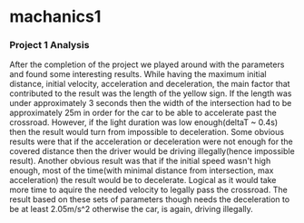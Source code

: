 # machanics1

### Project 1 Analysis

After the completion of the project we played around with the parameters and found some interesting results. While having the maximum initial distance, initial velocity, acceleration and deceleration, the main factor that contributed to the result was the length of the yellow sign. If the length was under approximately 3 seconds then the width of the intersection had to be approximately 25m in order for the car to be able to accelerate past the crossroad. However, if the light duration was low enough(deltaT ~ 0.4s) then the result would turn from impossible to deceleration. Some obvious results were that if the acceleration or deceleration were not enough for the covered distance then the driver would be driving illegally(hence impossible result). Another obvious result was that if the initial speed wasn't high enough, most of the time(with minimal distance from intersection, max acceleration) the result would be to decelerate. Logical as it would take more time to aquire the needed velocity to legally pass the crossroad. The result based on these sets of parameters though needs the deceleration to be at least 2.05m/s^2 otherwise the car, is again, driving illegally.
